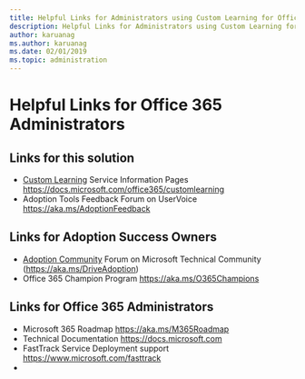 ```yaml
---
title: Helpful Links for Administrators using Custom Learning for Office 365
description: Helpful Links for Administrators using Custom Learning for Office 365
author: karuanag
ms.author: karuanag
ms.date: 02/01/2019
ms.topic: administration 
---
```


# Helpful Links for Office 365 Administrators

## Links for this solution

- [Custom Learning](https://docs.microsoft.com/office365/customlearning) Service Information Pages https://docs.microsoft.com/office365/customlearning
- Adoption Tools Feedback Forum on UserVoice https://aka.ms/AdoptionFeedback 

## Links for Adoption Success Owners
- [Adoption Community](https://aka.ms/DriveAdoption) Forum on Microsoft Technical Community (https://aka.ms/DriveAdoption)
- Office 365 Champion Program https://aka.ms/O365Champions 

## Links for Office 365 Administrators
- Microsoft 365 Roadmap https://aka.ms/M365Roadmap
- Technical Documentation https://docs.microsoft.com
- FastTrack Service Deployment support https://www.microsoft.com/fasttrack
- 
